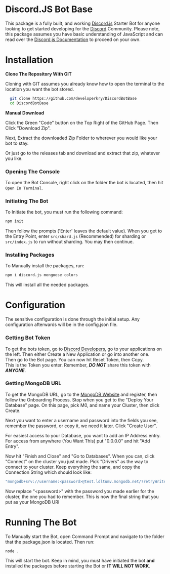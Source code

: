 # Discord.JS Bot Base

This package is a fully built, and working [Discord.js](https://www.discord.js.org) Starter Bot for anyone looking to get started developing for the [Discord](https://discord.gg/) Community. Please note, this package assumes you have basic understanding of JavaScript and can read over the [Discord.js Documentation](https://discord.js.org/docs/packages/discord.js/main) to proceed on your own.

# Installation

**Clone The Repository With GIT**

Cloning with GIT assumes you already know how to open the terminal to the location you want the bot stored.

```bash
  git clone https://github.com/developerkry/DiscordBotBase
  cd DiscordBotBase
```
**Manual Download**

Click the Green "Code" button on the Top Right of the GitHub Page. Then Click "Download Zip".

Next, Extract the downloaded Zip Folder to wherever you would like your bot to stay.

Or just go to the releases tab and download and extract that zip, whatever you like.

### Opening The Console

To open the Bot Console, right click on the folder the bot is located, then hit `Open In Terminal`.

### Initiating The Bot

To Initiate the bot, you must run the following command:
```bash
npm init
```
Then follow the prompts ('Enter' leaves the default value). When you get to the Entry Point, enter `src/shard.js` (Recommended) for sharding or `src/index.js` to run without sharding. You may then continue.

### Installing Packages

To Manually install the packages, run:
```bash
npm i discord.js mongoose colors
```
This will install all the needed packages.
<br/>

# Configuration

The sensitive configuration is done through the initial setup. Any configuration afterwards will be in the config.json file.

### Getting Bot Token

To get the bots token, go to [Discord Developers](https://discord.com/developers), go to your applications on the left. Then either Create a New Application or go into another one.
<br/>
Then go to the Bot page. You can now hit Reset Token, then Copy. 
<br/>
This is the Token you enter. Remember, ***DO NOT*** share this token with ***ANYONE***.

### Getting MongoDB URL

To get the MongoDB URL, go to the [MongoDB Website](https://www.mongodb.com/cloud/atlas/register) and register, then follow the Onboarding Process. Stop when you get to the "Deploy Your Database" page. On this page, pick M0, and name your Cluster, then click Create.

Next you want to enter a username and password into the fields you see, remember the password, or copy it, we need it later. Click "Create User".

For easiest access to your Database, you want to add an IP Address entry. For access from anywhere (You Want This) put "0.0.0.0" and hit "Add Entry".

Now hit "Finish and Close" and "Go to Databases". When you can, click "Connect" on the cluster you just made. Pick "Drivers" as the way to connect to your cluster. Keep everything the same, and copy the Connection String which should look like:
<br/>

```bash
"mongodb+srv://username:<password>@test.ldltumv.mongodb.net/?retryWrites=true&w=majority"
```
Now replace "\<password>" with the password you made earlier for the cluster, the one you had to remember. This is now the final string that you put as your MongoDB URI

# Running The Bot

To Manually start the Bot, open Command Prompt and navigate to the folder that the package.json is located. Then run:
```bash
node .
```
This will start the bot. 
Keep in mind, you must have initiated the bot **and** installed the packages before starting the Bot or **IT WILL NOT WORK**.
